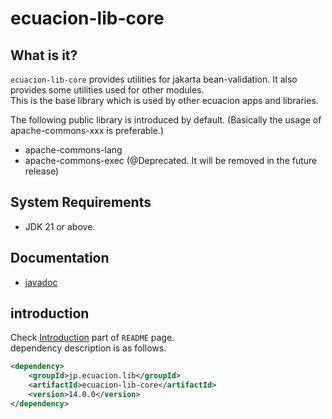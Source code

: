 # ecuacion-lib-core

## What is it?

`ecuacion-lib-core` provides utilities for jakarta bean-validation.
It also provides some utilities used for other modules.  
This is the base library which is used by other ecuacion apps and libraries.  

The following public library is introduced by default. (Basically the usage of apache-commons-xxx is preferable.)

- apache-commons-lang
- apache-commons-exec (@Deprecated. It will be removed in the future release)

## System Requirements

- JDK 21 or above.

## Documentation

- [javadoc](https://javadoc.ecuacion.jp/apidocs/ecuacion-lib-core/)

## introduction

Check [Introduction](https://github.com/ecuacion-jp/ecuacion-lib) part of `README` page.  
dependency description is as follows.

```xml
<dependency>
    <groupId>jp.ecuacion.lib</groupId>
    <artifactId>ecuacion-lib-core</artifactId>
    <version>14.0.0</version>
</dependency>
```
